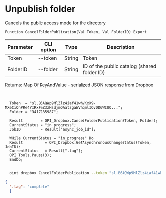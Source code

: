 ﻿---
sidebar_position: 2
---

# Unpublish folder
 Cancels the public access mode for the directory



`Function CancelFolderPublication(Val Token, Val FolderID) Export`

  | Parameter | CLI option | Type | Description |
  |-|-|-|-|
  | Token | --token | String | Token |
  | FolderID | --folder | String | ID of the public catalog (shared folder ID) |

  
  Returns:  Map Of KeyAndValue - serialized JSON response from Dropbox

<br/>




```bsl title="Code example"
  Token  = "sl.B6AQWp9MlZlz4iaf41whVKxX9-MXeCiQhPRe4YIRxFmZ3zHsdjmOAatzgaWVhqmlIOvDD6WIUQ...";
  Folder = "3417285987";
  
  Result        = OPI_Dropbox.CancelFolderPublication(Token, Folder);
  CurrentStatus = "in_progress";
  JobID         = Result["async_job_id"];
  
  WHile CurrentStatus = "in_progress" Do
  Result          = OPI_Dropbox.GetAsynchronousChangeStatus(Token, JobID);
  CurrentStatus   = Result[".tag"];
  OPI_Tools.Pause(3);
  EndDo;
```



```sh title="CLI command example"
    
  oint dropbox CancelFolderPublication --token "sl.B6AQWp9MlZlz4iaf41whVKxX9-MXeCiQhPRe4YIRxFmZ3zHsdjmOAatzgaWVhqmlIOvDD6WIUQ..." --folder %folder%

```

```json title="Result"
{
  ".tag": "complete"
  }
```
